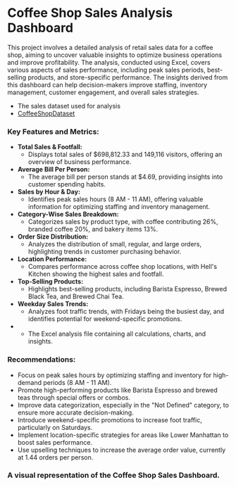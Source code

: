 # Coffee Shop Sales Analysis Dashboard

This project involves a detailed analysis of retail sales data for a coffee shop, aiming to uncover valuable insights to optimize business operations and improve profitability. The analysis, conducted using Excel, covers various aspects of sales performance, including peak sales periods, best-selling products, and store-specific performance. The insights derived from this dashboard can help decision-makers improve staffing, inventory management, customer engagement, and overall sales strategies.

-  The sales dataset used for analysis
-  <a href = "Coffee Shop Sales.xlsx">CoffeeShopDataset</a>

### Key Features and Metrics:

- **Total Sales & Footfall:**
    - Displays total sales of $698,812.33 and 149,116 visitors, offering an overview of business performance.
- **Average Bill Per Person:**
    - The average bill per person stands at $4.69, providing insights into customer spending habits.
- **Sales by Hour & Day:**
    - Identifies peak sales hours (8 AM - 11 AM), offering valuable information for optimizing staffing and inventory management.
- **Category-Wise Sales Breakdown:**
    - Categorizes sales by product type, with coffee contributing 26%, branded coffee 20%, and bakery items 13%.
- **Order Size Distribution:**
    - Analyzes the distribution of small, regular, and large orders, highlighting trends in customer purchasing behavior.
- **Location Performance:**
    - Compares performance across coffee shop locations, with Hell's Kitchen showing the highest sales and footfall.
- **Top-Selling Products:**
    - Highlights best-selling products, including Barista Espresso, Brewed Black Tea, and Brewed Chai Tea.
- **Weekday Sales Trends:**
    - Analyzes foot traffic trends, with Fridays being the busiest day, and identifies potential for weekend-specific promotions.
-  - The Excel analysis file containing all calculations, charts, and insights.

### Recommendations:

- Focus on peak sales hours by optimizing staffing and inventory for high-demand periods (8 AM - 11 AM).
- Promote high-performing products like Barista Espresso and brewed teas through special offers or combos.
- Improve data categorization, especially in the "Not Defined" category, to ensure more accurate decision-making.
- Introduce weekend-specific promotions to increase foot traffic, particularly on Saturdays.
- Implement location-specific strategies for areas like Lower Manhattan to boost sales performance.
- Use upselling techniques to increase the average order value, currently at 1.44 orders per person.

### A visual representation of the Coffee Shop Sales Dashboard.
